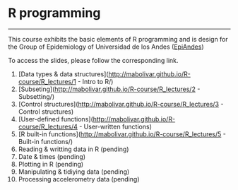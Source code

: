 # R programming
------------------------------------------
This course exhibits the basic elements of R programming and is design for the Group of Epidemiology of Universidad de los Andes ([EpiAndes](http://epiandes.uniandes.edu.co/))

To access the slides, please follow the corresponding link.
 1. [Data types & data structures](http://mabolivar.github.io/R-course/R_lectures/1 - Intro to R/)
 2. [Subseting](http://mabolivar.github.io/R-course/R_lectures/2 - Subsetting/)
 3. [Control structures](http://mabolivar.github.io/R-course/R_lectures/3 - Control structures)
 4. [User-defined functions](http://mabolivar.github.io/R-course/R_lectures/4 - User-written functions)
 5. [R built-in functions](http://mabolivar.github.io/R-course/R_lectures/5 - Built-in functions/)
 6. Reading & writting data in R (pending)
 7. Date & times (pending)
 8. Plotting in R (pending)
 9. Manipulating & tidiying data (pending)
 10. Processing accelerometry data (pending)
